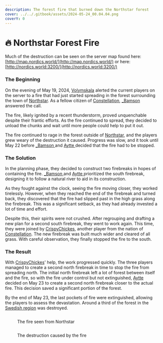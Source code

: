```yaml
---
description: The forest fire that burned down the Northstar forest
cover: ../../.gitbook/assets/2024-05-24_00.04.04.png
coverY: 0
---
```


# 🔥 Northstar Forest Fire

Much of the destruction can be seen on the server map found here: [http://map.nordics.world/](http://map.nordics.world/) or here: [http://nordics.world:3200/](http://nordics.world:3200/)

### The Beginning

On the evening of May 19, 2024, [Volymskala](../../the-world/civilization/players/volymskala.md) alerted the current players on the server to a fire that had just started spreading in the forest surrounding the town of [Northstar](../../the-world/civilization/towns/northstar/). As a fellow citizen of [Constellation](../../the-world/civilization/nations/constellation.md), [\_Bamson](../../the-world/civilization/players/bamson.md) answered the call.

The fire, likely ignited by a recent thunderstorm, proved unquenchable despite their frantic efforts. As the fire continued to spread, they decided to unload the chunks and wait until more people could help to put it out.

The fire continued to rage in the forest outside of [Northstar](../../the-world/civilization/towns/northstar/), and the players grew weary of the destruction it caused. Progress was slow, and it took until May 22 before [\_Bamson ](../../the-world/civilization/players/bamson.md)and [Aytte ](../../the-world/civilization/players/aytte.md)decided that the fire had to be stopped.

### The Solution

In the planning phase, they decided to construct two firebreaks in hopes of containing the fire. [\_Bamson ](../../the-world/civilization/players/bamson.md)and [Aytte ](../../the-world/civilization/players/aytte.md)prioritized the south firebreak, designing it to follow a natural river to aid in its construction.

As they fought against the clock, seeing the fire moving closer, they worked tirelessly. However, when they reached the end of the firebreak and turned back, they discovered that the fire had slipped past in the high grass along the firebreak. This was a significant setback, as they had already invested a lot of time and effort.

Despite this, their spirits were not crushed. After regrouping and drafting a new plan for a second south firebreak, they went to work again. This time, they were joined by [CrispyChickes](../../the-world/civilization/players/crispychickes.md), another player from the nation of [Constellation](../../the-world/civilization/nations/constellation.md). The new firebreak was built much wider and cleared of all grass. With careful observation, they finally stopped the fire to the south.

### The Result

With [CrispyChickes](../../the-world/civilization/players/crispychickes.md)' help, the work progressed quickly. The three players managed to create a second north firebreak in time to stop the fire from spreading north. The initial north firebreak left a lot of forest between itself and the fire, so with the fire under control but not extinguished, [Aytte ](../../the-world/civilization/players/aytte.md)decided on May 23 to create a second north firebreak closer to the actual fire. This decision saved a significant portion of the forest.

By the end of May 23, the last pockets of fire were extinguished, allowing the players to assess the devastation. Around a third of the forest in the [Swedish region](../../the-world/civilization/towns/archived-towns/sweden-region.md) was destroyed.

<figure><img src="../../.gitbook/assets/2024-05-19_23.14.21.png" alt=""><figcaption><p>The fire seen from Northstar</p></figcaption></figure>

<figure><img src="../../.gitbook/assets/2024-05-20_21.03.36.png" alt=""><figcaption><p>The destruction caused by the fire</p></figcaption></figure>

